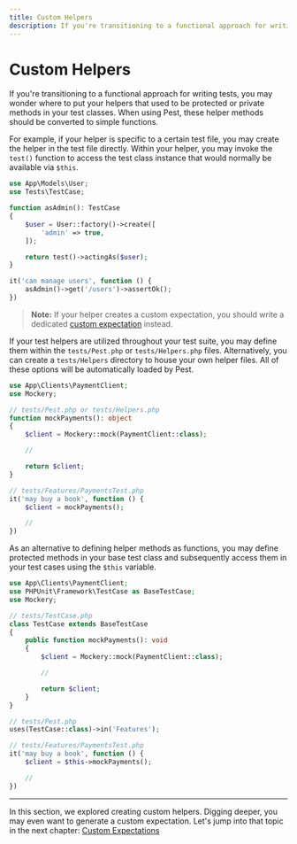 ```yaml
---
title: Custom Helpers
description: If you're transitioning to a functional approach for writing tests, you may wonder where to put your helpers that used to be protected or private methods in your test classes. When using Pest, these helper methods should be converted to simple functions.
---
```


# Custom Helpers

If you're transitioning to a functional approach for writing tests, you may wonder where to put your helpers that used to be protected or private methods in your test classes. When using Pest, these helper methods should be converted to simple functions.

For example, if your helper is specific to a certain test file, you may create the helper in the test file directly. Within your helper, you may invoke the `test()` function to access the test class instance that would normally be available via `$this`.

```php
use App\Models\User;
use Tests\TestCase;

function asAdmin(): TestCase
{
    $user = User::factory()->create([
        'admin' => true,
    ]);

    return test()->actingAs($user);
}

it('can manage users', function () {
    asAdmin()->get('/users')->assertOk();
})
```

> **Note:** If your helper creates a custom expectation, you should write a dedicated [custom expectation](/docs/custom-expectations) instead.

If your test helpers are utilized throughout your test suite, you may define them within the `tests/Pest.php` or `tests/Helpers.php` files. Alternatively, you can create a `tests/Helpers` directory to house your own helper files. All of these options will be automatically loaded by Pest.

```php
use App\Clients\PaymentClient;
use Mockery;

// tests/Pest.php or tests/Helpers.php
function mockPayments(): object
{
    $client = Mockery::mock(PaymentClient::class);

    //

    return $client;
}

// tests/Features/PaymentsTest.php
it('may buy a book', function () {
    $client = mockPayments();

    //
})
```

As an alternative to defining helper methods as functions, you may define protected methods in your base test class and subsequently access them in your test cases using the `$this` variable.

```php
use App\Clients\PaymentClient;
use PHPUnit\Framework\TestCase as BaseTestCase;
use Mockery;

// tests/TestCase.php
class TestCase extends BaseTestCase
{
    public function mockPayments(): void
    {
        $client = Mockery::mock(PaymentClient::class);

        //

        return $client;
    }
}

// tests/Pest.php
uses(TestCase::class)->in('Features');

// tests/Features/PaymentsTest.php
it('may buy a book', function () {
    $client = $this->mockPayments();

    //
})
```

---

In this section, we explored creating custom helpers. Digging deeper, you may even want to generate a custom expectation. Let's jump into that topic in the next chapter: [Custom Expectations](/docs/custom-expectations)
